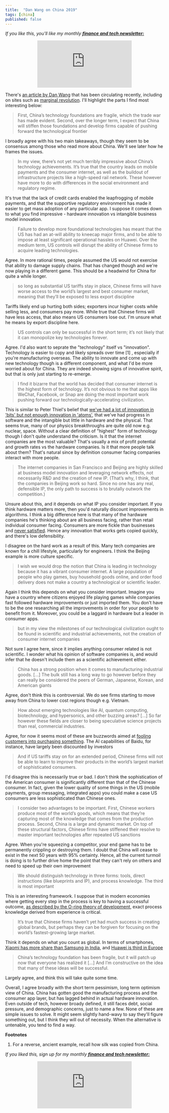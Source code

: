 ```yaml
---
title:  "Dan Wang on China 2019"  
tags: [china]
published: false
---
```


*If you like this, you'll like my monthly* ***[finance and tech newsletter:](https://avoidboringpeople.substack.com/ "ABP")***

<style>
      .iframe-container {
        overflow: hidden;        
        padding-top: 50%; <!-- Calculated from the aspect ration of the content (in case of 16:9 it is 9/16= 0.5625) -->
        position: relative;
      }
      .iframe-container iframe { 
         border: 0;
         height: 100%; <!-- Finally, width and height are set to 100% so the iframe takes up 100% of the containers space. -->
         left: 0;
         position: absolute;
         top: 0;
         width: 100%;
         display: block;
         margin: 0 auto; <!-- center image -->
      }
      <!-- 4x3 Aspect Ratio -->
      .iframe-container-4x3 {
        padding-top: 75%;
      }
</style> 

<div class="iframe-container-4x3">
  <p align="center"><iframe src="https://avoidboringpeople.substack.com/embed" frameborder="0" scrolling="no"> </iframe></p>
</div>

There's [an article by Dan Wang](https://danwang.co/2019-letter/ "Dan") that has been circulating recently, including on sites such as [marginal revolution](https://marginalrevolution.com/marginalrevolution/2020/01/the-dan-wang-year-end-letter.html "Dan"). I'll highlight the parts I find most interesting below:

> First, China’s technology foundations are fragile, which the trade war has made evident. Second, over the longer term, I expect that China will stiffen those foundations and develop firms capable of pushing forward the technological frontier

I broadly agree with his two main takeaways, though they seem to be consensus among those who read more about China. We'll see later how he frames the issues.

> In my view, there’s not yet much terribly impressive about China’s technology achievements. It’s true that the country leads on mobile payments and the consumer internet, as well as the buildout of infrastructure projects like a high-speed rail network. These however have more to do with differences in the social environment and regulatory regime.

It's true that the lack of credit cards enabled the leapfrogging of mobile payments, and that the supportive regulatory environment has made it easier to get mass adoption of any particular app. I suppose it comes down to what you find impressive - hardware innovation vs intangible business model innovation.

> Failure to develop more foundational technologies has meant that the US has had an at-will ability to kneecap major firms, and to be able to impose at least significant operational hassles on Huawei. Over the medium term, US controls will disrupt the ability of Chinese firms to acquire leading technologies.

Agree. In more rational times, people assumed the US would not exercise that ability to damage supply chains. That has changed though and we're now playing in a different game. This should be a headwind for China for quite a while longer.

> so long as substantial US tariffs stay in place, Chinese firms will have worse access to the world’s largest and best consumer market, meaning that they’ll be exposed to less export discipline

Tariffs likely end up hurting both sides; exporters incur higher costs while selling less, and consumers pay more. While true that Chinese firms will have less access, that also means US consumers lose out. I'm unsure what he means by export discipline here.

> US controls can only be successful in the short term; it’s not likely that it can monopolize key technologies forever.

Agree. I'd also want to seprate the "technology" itself vs "innovation". Technology is easier to copy and likely spreads over time \[1\] , especially if you're manufacturing overseas. The ability to innovate and come up with new technology though is a different component, and what I'd be more worried about for China. They are indeed showing signs of innovative spirit, but that is only just starting to re-emerge.

> I find it bizarre that the world has decided that consumer internet is the highest form of technology. It’s not obvious to me that apps like WeChat, Facebook, or Snap are doing the most important work pushing forward our technologically-accelerating civilization.

This is similar to Peter Thiel's belief that [we've had a lot of innovation in 'bits' but not enough innovation in 'atoms'](https://medium.com/conversations-with-tyler/peter-thiel-on-the-future-of-innovation-77628a43c0dd "thiel"), that we've had progress in software and the intangible but little in hardware and the physical. That seems true, many of our physics breakthroughs are quite old now e.g. nuclear, space. Without a clear definition of "highest" form of technology though I don't quite understand the criticism. Is it that the internet companies are the most valuable? That's usually a mix of profit potential and growth rates vs the hardware companies. Is it that more people talk about them? That's natural since by definition consumer facing companies interact with more people. 

> The internet companies in San Francisco and Beijing are highly skilled at business model innovation and leveraging network effects, not necessarily R&D and the creation of new IP. (That’s why, I think, that the companies in Beijing work so hard. Since no one has any real, defensible IP, the only path to success is to brutally outwork the competition.)

Unsure about this, and it depends on what IP you consider important. If you think hardware matters more, then you'd naturally discount improvements in algorithms. I think a big difference here is that many of the hardware companies he's thinking about are all business facing, rather than retail individual consumer facing. Consumers are more fickle than businesses and [never satisfied](https://www.businessinsider.com/why-jeff-bezos-never-satisfied-amazon-success-2018-4 "Amazon"). Hence any innovation that works gets copied quickly, and there's low defensibility.

I disagree on the hard work as a result of this. Many tech companies are known for a chill lifestyle, particularly for engineers. I think the Beijing example is more culture specific.

> I wish we would drop the notion that China is leading in technology because it has a vibrant consumer internet. A large population of people who play games, buy household goods online, and order food delivery does not make a country a technological or scientific leader. 

Again I think this depends on what you consider important. Imagine you have a country where citizens enjoyed life playing games while companies fast followed hardware improvements or just imported them. You don't have to be the one researching all the improvements in order for your people to benefit from it. Moreover, you could be a laggard in hardware but a leader in consumer apps. 

> but in my view the milestones of our technological civilization ought to be found in scientific and industrial achievements, not the creation of consumer internet companies

Not sure I agree here, since it implies anything consumer related is not scientific. I wonder what his opinion of software companies is, and would infer that he doesn't include them as a scientific achievement either. 

> China has a strong position when it comes to manufacturing industrial goods. \[...\] The bulk still has a long way to go however before they can really be considered the peers of German, Japanese, Korean, and American giants

Agree, don't think this is controversial. We do see firms starting to move away from China to lower cost regions though e.g. Vietnam.

> How about emerging technologies like AI, quantum computing, biotechnology, and hypersonics, and other buzzing areas? \[...\] So far however these fields are closer to being speculative science projects than real, commercial industries.

Agree, for now it seems most of these are buzzwords aimed at [fooling customers into purchasing something](https://www.sixthtone.com/news/1004755/are-chinas-quantum-fueled-products-fad%2C-fraud%2C-or-both%3F "Quantum"). The AI capabilities of Baidu, for instance, have largely been discounted by investors

> And if US tariffs stay on for an extended period, Chinese firms will not be able to learn to improve their products in the world’s largest market of sophisticated consumers.

I'd disagree this is necessarily true or bad. I don't think the sophistication of the American consumer is significantly different than that of the Chinese consumer. In fact, given the lower quality of some things in the US (mobile payments, group messaging, integrated apps) you could make a case US consumers are less sophisticated than Chinese ones.

>  I consider two advantages to be important. First, Chinese workers produce most of the world’s goods, which means that they’re capturing most of the knowledge that comes from the production process. Second, China is a large and dynamic market. On top of these structural factors, Chinese firms have stiffened their resolve to master important technologies after repeated US sanctions

Agree. When you're squeezing a competitor, your end game has to be permanently crippling or destroying them. I doubt that China will cease to exist in the next 50 years with 95% certainty. Hence, all the current turmoil is doing is to further drive home the point that they can't rely on others and need to speed up their own improvement

> We should distinguish technology in three forms: tools, direct instructions (like blueprints and IP), and process knowledge. The third is most important

This is an interesting framework. I suppose that in modern economies where getting every step in the process is key to having a successful outcome, [as described by the O-ring theory of development](https://www.isid.ac.in/~tridip/Teaching/DevEco/Readings/03Expectations/02Kremer-QJE1993.pdf "O ring"), exact process knowledge derived from experience is critical.

> It’s true that Chinese firms haven’t yet had much success in creating global brands, but perhaps they can be forgiven for focusing on the world’s fastest-growing large market.

Think it depends on what you count as global. In terms of smartphones, [Xiaomi has more share than Samsung in India](https://www.counterpointresearch.com/india-smartphone-share/ "India"), and [Huawei is third in Europe](https://gs.statcounter.com/vendor-market-share/mobile/europe "Europe")

> China’s technology foundation has been fragile, but it will patch up now that everyone has realized it \[...\] And I’m constructive on the idea that many of these ideas will be successful.

Largely agree, and think this will take quite some time. 

Overall, I agree broadly with the short term pessimism, long term optimism view of China. China has gotten good the manufacturing process and the consumer app layer, but has lagged behind in actual hardware innovation. Even outside of tech, however broady defined, it still faces debt, social pressure, and demographic concerns, just to name a few. None of these are simple issues to solve. It might seem slightly hand-wavy to say they'll figure something out, but I think they will out of necessity. When the alternative is untenable, you tend to find a way.  

**Footnotes**
1. For a reverse, ancient example, recall how silk was copied from China.


*If you liked this, sign up for my monthly* ***[finance and tech newsletter:](https://avoidboringpeople.substack.com/ "ABP")***

<div class="iframe-container-4x3">
  <p align="center"><iframe src="https://avoidboringpeople.substack.com/embed" frameborder="0" scrolling="no"> </iframe></p>
</div>
